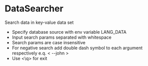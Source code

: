# DataSearcher
Search data in key-value data set

- Specify database source with env variable LANG_DATA
- Input search params separated with whitespace
- Search params are case insensitive
- For negative search add double dash symbol to each argument respectively e.q. < --john >
- Use <\q> for exit
